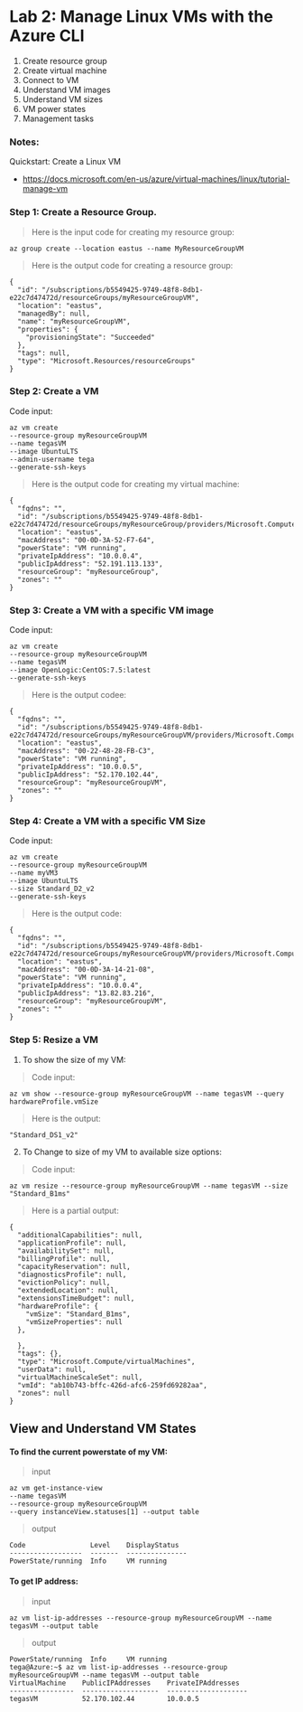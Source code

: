 # Lab 2: Manage Linux VMs with the Azure CLI

1. Create resource group
2. Create virtual machine
3. Connect to VM
4. Understand VM images
5. Understand VM sizes
6. VM power states
7. Management tasks

### Notes:

Quickstart: Create a Linux VM
* https://docs.microsoft.com/en-us/azure/virtual-machines/linux/tutorial-manage-vm

### Step 1: Create a Resource Group.
> Here is the input code for creating my resource group:

```
az group create --location eastus --name MyResourceGroupVM
```
> Here is the output code for creating a resource group:

```
{
  "id": "/subscriptions/b5549425-9749-48f8-8db1-e22c7d47472d/resourceGroups/myResourceGroupVM",
  "location": "eastus",
  "managedBy": null,
  "name": "myResourceGroupVM",
  "properties": {
    "provisioningState": "Succeeded"
  },
  "tags": null,
  "type": "Microsoft.Resources/resourceGroups"
}
```


### Step 2: Create a VM
Code input:
```
az vm create
--resource-group myResourceGroupVM
--name tegasVM
--image UbuntuLTS
--admin-username tega
--generate-ssh-keys
```

> Here is the output code for creating my virtual machine:

```
{
  "fqdns": "",
  "id": "/subscriptions/b5549425-9749-48f8-8db1-e22c7d47472d/resourceGroups/myResourceGroup/providers/Microsoft.Compute/virtualMachines/tegasVM",
  "location": "eastus",
  "macAddress": "00-0D-3A-52-F7-64",
  "powerState": "VM running",
  "privateIpAddress": "10.0.0.4",
  "publicIpAddress": "52.191.113.133",
  "resourceGroup": "myResourceGroup",
  "zones": ""
}
```
### Step 3: Create a VM with a specific VM image
Code input:
```
az vm create
--resource-group myResourceGroupVM
--name tegasVM
--image OpenLogic:CentOS:7.5:latest
--generate-ssh-keys
```

> Here is the output codee:

```
{
  "fqdns": "",
  "id": "/subscriptions/b5549425-9749-48f8-8db1-e22c7d47472d/resourceGroups/myResourceGroupVM/providers/Microsoft.Compute/virtualMachines/tegasVM",
  "location": "eastus",
  "macAddress": "00-22-48-28-FB-C3",
  "powerState": "VM running",
  "privateIpAddress": "10.0.0.5",
  "publicIpAddress": "52.170.102.44",
  "resourceGroup": "myResourceGroupVM",
  "zones": ""
}
```

### Step 4: Create a VM with a specific VM Size
Code input:
```
az vm create
--resource-group myResourceGroupVM
--name myVM3
--image UbuntuLTS
--size Standard_D2_v2
--generate-ssh-keys
```

> Here is the output code:

```
{
  "fqdns": "",
  "id": "/subscriptions/b5549425-9749-48f8-8db1-e22c7d47472d/resourceGroups/myResourceGroupVM/providers/Microsoft.Compute/virtualMachines/myVM3",
  "location": "eastus",
  "macAddress": "00-0D-3A-14-21-08",
  "powerState": "VM running",
  "privateIpAddress": "10.0.0.4",
  "publicIpAddress": "13.82.83.216",
  "resourceGroup": "myResourceGroupVM",
  "zones": ""
}
```

### Step 5: Resize a VM
1. To show the size of my VM:

> Code input:

```
az vm show --resource-group myResourceGroupVM --name tegasVM --query hardwareProfile.vmSize
```

> Here is the output:

```
"Standard_DS1_v2"
```


2. To Change to size of my VM to available size options:
> Code input:

```
az vm resize --resource-group myResourceGroupVM --name tegasVM --size "Standard_B1ms"
```

> Here is a partial output:

```
{
  "additionalCapabilities": null,
  "applicationProfile": null,
  "availabilitySet": null,
  "billingProfile": null,
  "capacityReservation": null,
  "diagnosticsProfile": null,
  "evictionPolicy": null,
  "extendedLocation": null,
  "extensionsTimeBudget": null,
  "hardwareProfile": {
    "vmSize": "Standard_B1ms",
    "vmSizeProperties": null
  },

  },
  "tags": {},
  "type": "Microsoft.Compute/virtualMachines",
  "userData": null,
  "virtualMachineScaleSet": null,
  "vmId": "ab10b743-bffc-426d-afc6-259fd69282aa",
  "zones": null
}
```

## View and Understand VM States

#### To find the current powerstate  of my VM:

>input

```
az vm get-instance-view
--name tegasVM
--resource-group myResourceGroupVM
--query instanceView.statuses[1] --output table
```
>output

```
Code                Level    DisplayStatus
------------------  -------  ---------------
PowerState/running  Info     VM running
```
#### To get IP address:
>input

```
az vm list-ip-addresses --resource-group myResourceGroupVM --name tegasVM --output table
```
>output

```
PowerState/running  Info     VM running
tega@Azure:~$ az vm list-ip-addresses --resource-group myResourceGroupVM --name tegasVM --output table
VirtualMachine    PublicIPAddresses    PrivateIPAddresses
----------------  -------------------  --------------------
tegasVM           52.170.102.44        10.0.0.5
```
